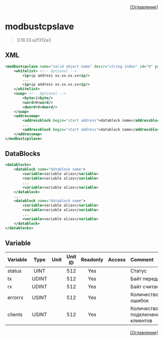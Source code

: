 <p align='right'><a href='index.html'>[Оглавление]</a></p>

# modbustcpslave
> 0.19.33.a2f312a3
## XML
````xml
<modbustcpslave name="valid object name" descr="string index" id="0" port="502" count_error="3" security="0" maxclient="8" >
	<whitelist> <!-- Optional -->
		<ip>ip address xx.xx.xx.xx<ip/>
		...
		<ip>ip address xx.xx.xx.xx<ip/>
	</whitelist>
	<swap> <!-- Optional -->
		<byte>1<byte/>
		<word>0<word/>
		<dword>0<dword/>
	</swap>
	<addressmap>
		<addressblock begin="start address">datablock name</addressblock>
		...
		<addressblock begin="start address">datablock name</addressblock>
	</addressmap>
</modbustcpslave>
````
## DataBlocks
````xml
<datablocks>
	<datablock name="datablock name">
		<variable>variable alias</variable>
		<variable>variable alias</variable>
		...
		<variable>variable alias</variable>
	</datablock>
	...
	<datablock name="datablock name">
		<variable>variable alias</variable>
		<variable>variable alias</variable>
		...
		<variable>variable alias</variable>
	</datablock>
</datablocks>
````

## Variable
Variable | Type | Unit | Unit ID | Readonly | Access | Comment
:-- |:--:|:--:|:--:|:--:|:-- |:--
status | UINT |  | 512 | Yes |   | Статус
tx | UDINT |  | 512 | Yes |   | Байт передано
rx | UDINT |  | 512 | Yes |   | Байт считано
errorrx | USINT |  | 512 | Yes |   | Количество ошибок
clients | USINT |  | 512 | Yes |   | Количество подключенных клиентов



[^mutable]: Если объект не привязан к модулю ввода-вывода, то данная переменная будет записываемой.


<p align='right'><a href='index.html'>[Оглавление]</a></p>

